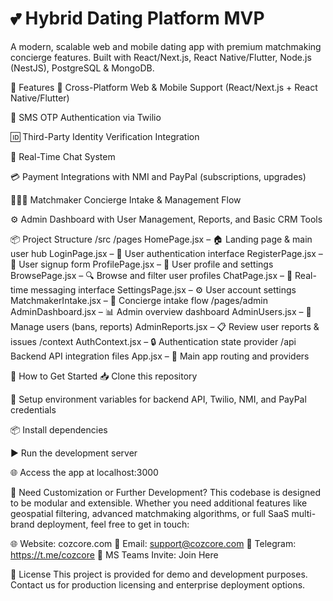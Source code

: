 # **💕 Hybrid Dating Platform MVP**

A modern, scalable web and mobile dating app with premium matchmaking concierge features. Built with React/Next.js, React Native/Flutter, Node.js (NestJS), PostgreSQL & MongoDB.

🔧 Features
📱 Cross-Platform Web & Mobile Support (React/Next.js + React Native/Flutter)

🔐 SMS OTP Authentication via Twilio

🆔 Third-Party Identity Verification Integration

💬 Real-Time Chat System

💳 Payment Integrations with NMI and PayPal (subscriptions, upgrades)

🧑‍🤝‍🧑 Matchmaker Concierge Intake & Management Flow

⚙️ Admin Dashboard with User Management, Reports, and Basic CRM Tools

📦 Project Structure
/src
/pages
HomePage.jsx – 🏠 Landing page & main user hub
LoginPage.jsx – 🔑 User authentication interface
RegisterPage.jsx – 📝 User signup form
ProfilePage.jsx – 👤 User profile and settings
BrowsePage.jsx – 🔍 Browse and filter user profiles
ChatPage.jsx – 💬 Real-time messaging interface
SettingsPage.jsx – ⚙️ User account settings
MatchmakerIntake.jsx – 🤝 Concierge intake flow
/pages/admin
AdminDashboard.jsx – 📊 Admin overview dashboard
AdminUsers.jsx – 🚫 Manage users (bans, reports)
AdminReports.jsx – 📋 Review user reports & issues
/context
AuthContext.jsx – 🔒 Authentication state provider
/api
Backend API integration files
App.jsx – 🚀 Main app routing and providers

🚀 How to Get Started
📥 Clone this repository

🔧 Setup environment variables for backend API, Twilio, NMI, and PayPal credentials

📦 Install dependencies

▶️ Run the development server

🌐 Access the app at localhost:3000

📩 Need Customization or Further Development?
This codebase is designed to be modular and extensible. Whether you need additional features like geospatial filtering, advanced matchmaking algorithms, or full SaaS multi-brand deployment, feel free to get in touch:

🌐 Website: cozcore.com
📧 Email: support@cozcore.com
💬 Telegram: https://t.me/cozcore
📎 MS Teams Invite: Join Here

💬 License
This project is provided for demo and development purposes. Contact us for production licensing and enterprise deployment options.
